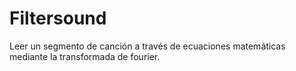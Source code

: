 # Filtersound
Leer un segmento de canción a través de ecuaciones matemáticas mediante la transformada de fourier.
